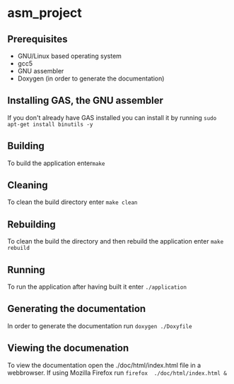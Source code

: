 # asm_project

## Prerequisites
- GNU/Linux based operating system  
- gcc5  
- GNU assembler  
- Doxygen (in order to generate the documentation)  

## Installing GAS, the GNU assembler
If you don't already have GAS installed you can install it by running `sudo apt-get install binutils -y`  

## Building
To build the application enter`make`  

## Cleaning
To clean the build directory enter `make clean`  

## Rebuilding
To clean the build the directory and then rebuild the application enter `make rebuild`  

## Running
To run the application after having built it enter `./application`  

## Generating the documentation
In order to generate the documentation run `doxygen ./Doxyfile`  

## Viewing the documenation
To view the documentation open the ./doc/html/index.html file in a webbrowser.
If using Mozilla Firefox run `firefox  ./doc/html/index.html &`  
